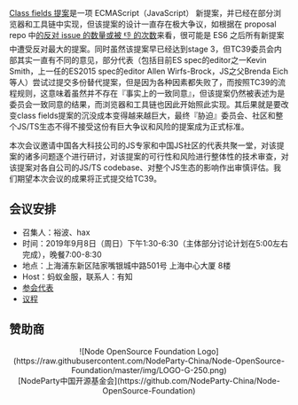 [Class fields 提案](https://github.com/tc39/proposal-class-fields)是一项 ECMAScript（JavaScript） 新提案，并已经在部分浏览器和工具链中实现，但该提案的设计一直存在极大争议，如根据在 proposal repo 中[的反对 issue 的数量或被 👎 的次数](https://github.com/tc39/proposal-class-fields/issues/100)来看，很可能是 ES6 之后所有新提案中遭受反对最大的提案。同时虽然该提案早已经达到stage 3，但TC39委员会内部其实一直有不同的意见，部分代表（包括目前ES spec的editor之一Kevin Smith，上一任的ES2015 spec的editor Allen Wirfs-Brock，JS之父Brenda Eich等人）尝试过提交多份替代提案，但是因为各种因素都失败了，而按照TC39的流程规则，这意味着虽然并不存在『事实上的一致同意』，但该提案仍然被表述为是委员会一致同意的结果，而浏览器和工具链也因此开始照此实现。其后果就是要改变class fields提案的沉没成本变得越来越巨大，最终『胁迫』委员会、社区和整个JS/TS生态不得不接受这份有巨大争议和风险的提案成为正式标准。

本次会议邀请中国各大科技公司的JS专家和中国JS社区的代表共聚一堂，对该提案的诸多问题逐个进行研讨，对该提案的可行性和风险进行整体性的技术审查，对该提案对各自公司的JS/TS codebase、对整个JS生态的影响作出审慎评估。我们期望本次会议的成果将正式提交给TC39。

## 会议安排
- 召集人：裕波、hax
- 时间：2019年9月8日（周日）下午1:30-6:30（主体部分讨论计划在5:00左右完成），晚餐7:00-8:30
- 地点：上海浦东新区陆家嘴银城中路501号 上海中心大厦 8楼
- Host：蚂蚁金服，联系人：有知
- [参会代表](attendees.md)
- [议程](agenda.md)

## 赞助商

<p align="center">
![Node OpenSource Foundation Logo](https://raw.githubusercontent.com/NodeParty-China/Node-OpenSource-Foundation/master/img/LOGO-G-250.png)<br>
[NodeParty中国开源基金会](https://github.com/NodeParty-China/Node-OpenSource-Foundation)
</p>
